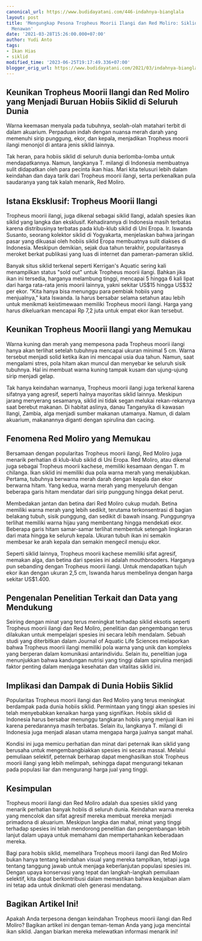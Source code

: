 ```yaml
---
canonical_url: https://www.budidayatani.com/446-indahnya-bianglala
layout: post
title: 'Mengungkap Pesona Tropheus Moorii Ilangi dan Red Moliro: Siklid Eksotis dan
  Menawan'
date: '2021-03-28T15:26:00.000+07:00'
author: Yudi Anto
tags:
- Ikan Hias
- siklid
modified_time: '2023-06-25T19:17:49.336+07:00'
blogger_orig_url: https://www.budidayatani.com/2021/03/indahnya-bianglala-saktinya-penolak-bala.html
---
```


<h2>Keunikan Tropheus Moorii Ilangi dan Red Moliro yang Menjadi Buruan Hobiis Siklid di Seluruh Dunia</h2><p>Warna keemasan menyala pada tubuhnya, seolah-olah matahari terbit di dalam akuarium. Perpaduan indah dengan nuansa merah darah yang memenuhi sirip punggung, ekor, dan kepala, menjadikan Tropheus moorii ilangi menonjol di antara jenis siklid lainnya.&nbsp;</p><p>Tak heran, para hobiis siklid di seluruh dunia berlomba-lomba untuk mendapatkannya. Namun, langkanya T. milangi di Indonesia membuatnya sulit didapatkan oleh para pecinta ikan hias. Mari kita telusuri lebih dalam keindahan dan daya tarik dari Tropheus moorii ilangi, serta perkenalkan pula saudaranya yang tak kalah menarik, Red Moliro.</p><h2>Istana Eksklusif: Tropheus Moorii Ilangi</h2><p>Tropheus moorii ilangi, juga dikenal sebagai siklid Ilangi, adalah spesies ikan siklid yang langka dan eksklusif. Kehadirannya di Indonesia masih terbatas karena distribusinya terbatas pada klub-klub siklid di Uni Eropa. Ir. Iswanda Susanto, seorang kolektor siklid di Yogyakarta, menjelaskan bahwa jaringan pasar yang dikuasai oleh hobiis siklid Eropa membuatnya sulit diakses di Indonesia. Meskipun demikian, sejak dua tahun terakhir, popularitasnya meroket berkat publikasi yang luas di internet dan pameran-pameran siklid.</p><p>Banyak situs siklid terkenal seperti Kerrigan's Aquatic sering kali menampilkan status "sold out" untuk Tropheus moorii ilangi. Bahkan jika ikan ini tersedia, harganya melambung tinggi, mencapai 5 hingga 6 kali lipat dari harga rata-rata jenis moorii lainnya, yakni sekitar US$15 hingga US$32 per ekor. "Kita hanya bisa menunggu para pembiak hobiis yang menjualnya," kata Iswanda. Ia harus bersabar selama setahun atau lebih untuk menikmati keistimewaan memiliki Tropheus moorii ilangi. Harga yang harus dikeluarkan mencapai Rp 7,2 juta untuk empat ekor ikan tersebut.</p><h2>Keunikan Tropheus Moorii Ilangi yang Memukau</h2><p>Warna kuning dan merah yang mempesona pada Tropheus moorii ilangi hanya akan terlihat setelah tubuhnya mencapai ukuran minimal 5 cm. Warna tersebut menjadi solid ketika ikan ini mencapai usia dua tahun. Namun, saat mengalami stres, pola hitam akan muncul dan menyebar ke seluruh sisik tubuhnya. Hal ini membuat warna kuning tampak kusam dan ujung-ujung sirip menjadi gelap.</p><p>Tak hanya keindahan warnanya, Tropheus moorii ilangi juga terkenal karena sifatnya yang agresif, seperti halnya mayoritas siklid lainnya. Meskipun jarang menyerang sesamanya, siklid ini tidak segan melukai rekan-rekannya saat berebut makanan. Di habitat aslinya, danau Tanganyika di kawasan Ilangi, Zambia, alga menjadi sumber makanan utamanya. Namun, di dalam akuarium, makanannya diganti dengan spirulina dan cacing.</p><h2>Fenomena Red Moliro yang Memukau</h2><p>Bersamaan dengan popularitas Tropheus moorii ilangi, Red Moliro juga menarik perhatian di klub-klub siklid di Uni Eropa. Red Moliro, atau dikenal juga sebagai Tropheus moorii kachese, memiliki kesamaan dengan T. m chilanga. Ikan siklid ini memiliki dua pola warna merah yang menakjubkan. Pertama, tubuhnya berwarna merah darah dengan kepala dan ekor berwarna hitam. Yang kedua, warna merah yang menyeluruh dengan beberapa garis hitam mendatar dari sirip punggung hingga dekat perut.</p><p>Membedakan jantan dan betina dari Red Moliro cukup mudah. Betina memiliki warna merah yang lebih sedikit, terutama terkonsentrasi di bagian belakang tubuh, sisik punggung, dan sedikit di bawah insang. Punggungnya terlihat memiliki warna hijau yang membentang hingga mendekati ekor. Beberapa garis hitam samar-samar terlihat membentuk setengah lingkaran dari mata hingga ke seluruh kepala. Ukuran tubuh ikan ini semakin membesar ke arah kepala dan semakin mengecil menuju ekor.</p><p>Seperti siklid lainnya, Tropheus moorii kachese memiliki sifat agresif, memakan alga, dan betina dari spesies ini adalah mouthbrooders. Harganya pun sebanding dengan Tropheus moorii ilangi. Untuk mendapatkan tujuh ekor ikan dengan ukuran 2,5 cm, Iswanda harus membelinya dengan harga sekitar US$1.400.</p><h2>Pengenalan Penelitian Terkait dan Data yang Mendukung</h2><p>Seiring dengan minat yang terus meningkat terhadap siklid eksotis seperti Tropheus moorii ilangi dan Red Moliro, penelitian dan pengembangan terus dilakukan untuk mempelajari spesies ini secara lebih mendalam. Sebuah studi yang diterbitkan dalam Journal of Aquatic Life Sciences melaporkan bahwa Tropheus moorii ilangi memiliki pola warna yang unik dan kompleks yang berperan dalam komunikasi antarindividu. Selain itu, penelitian juga menunjukkan bahwa kandungan nutrisi yang tinggi dalam spirulina menjadi faktor penting dalam menjaga kesehatan dan vitalitas siklid ini.</p><h2>Implikasi dan Dampak di Dunia Hobiis Siklid</h2><p>Popularitas Tropheus moorii ilangi dan Red Moliro yang terus meningkat berdampak pada dunia hobiis siklid. Permintaan yang tinggi akan spesies ini telah menyebabkan kenaikan harga yang signifikan. Hobiis siklid di Indonesia harus bersabar menunggu tangkaran hobiis yang menjual ikan ini karena peredarannya masih terbatas. Selain itu, langkanya T. milangi di Indonesia juga menjadi alasan utama mengapa harga jualnya sangat mahal.</p><p>Kondisi ini juga memicu perhatian dan minat dari peternak ikan siklid yang berusaha untuk mengembangbiakkan spesies ini secara massal. Melalui pemuliaan selektif, peternak berharap dapat menghasilkan stok Tropheus moorii ilangi yang lebih melimpah, sehingga dapat mengurangi tekanan pada populasi liar dan mengurangi harga jual yang tinggi.</p><h2>Kesimpulan</h2><p>Tropheus moorii ilangi dan Red Moliro adalah dua spesies siklid yang menarik perhatian banyak hobiis di seluruh dunia. Keindahan warna mereka yang mencolok dan sifat agresif mereka membuat mereka menjadi primadona di akuarium. Meskipun langka dan mahal, minat yang tinggi terhadap spesies ini telah mendorong penelitian dan pengembangan lebih lanjut dalam upaya untuk memahami dan mempertahankan keberadaan mereka.</p><p>Bagi para hobiis siklid, memelihara Tropheus moorii ilangi dan Red Moliro bukan hanya tentang keindahan visual yang mereka tampilkan, tetapi juga tentang tanggung jawab untuk menjaga keberlanjutan populasi spesies ini. Dengan upaya konservasi yang tepat dan langkah-langkah pemuliaan selektif, kita dapat berkontribusi dalam memastikan bahwa keajaiban alam ini tetap ada untuk dinikmati oleh generasi mendatang.</p><h2>Bagikan Artikel Ini!</h2><p>Apakah Anda terpesona dengan keindahan Tropheus moorii ilangi dan Red Moliro? Bagikan artikel ini dengan teman-teman Anda yang juga mencintai ikan siklid. Jangan biarkan mereka melewatkan informasi menarik ini!</p>